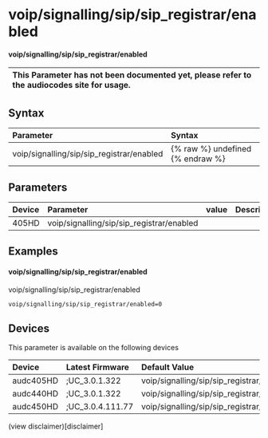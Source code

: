 ﻿---
description: voip/signalling/sip/sip_registrar/enabled
search: false
---

# voip/signalling/sip/sip_registrar/enabled

#### voip/signalling/sip/sip_registrar/enabled


| This Parameter has not been documented yet, please refer to the audiocodes site for usage.  |
| :--- |

## Syntax
| Parameter | Syntax |
| :--- | :--- |
|voip/signalling/sip/sip_registrar/enabled | {% raw %} undefined {% endraw %} |

## Parameters
|Device|Parameter|value|Description|
|:---|:---|:---|:---|
| 405HD | voip/signalling/sip/sip_registrar/enabled |  |  |

## Examples
#### voip/signalling/sip/sip_registrar/enabled

voip/signalling/sip/sip_registrar/enabled

```
voip/signalling/sip/sip_registrar/enabled=0
```

## Devices
This parameter is available on the following devices

| Device | Latest Firmware | Default Value |
|:---|:---|:---|
| audc405HD | ;UC_3.0.1.322 | voip/signalling/sip/sip_registrar/enabled=0 
| audc440HD | ;UC_3.0.1.322 | voip/signalling/sip/sip_registrar/enabled=0 
| audc450HD | ;UC_3.0.4.111.77 | voip/signalling/sip/sip_registrar/enabled=0 

(view disclaimer)[disclaimer]
